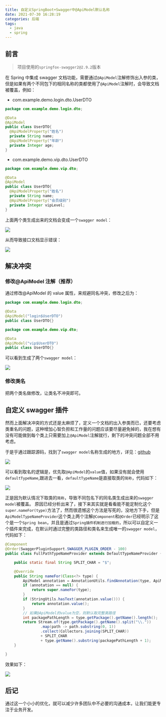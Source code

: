 ```yaml
---
title: 自定义SpringBoot+Swagger中@ApiModel默认名称
date: 2021-07-30 16:28:19
categories: 后端
tags:
  - java
  - spring
---
```


## 前言

> 项目使用的`springfox-swagger2@2.9.2`版本

在 Spring 中集成 swagger 文档功能，需要通过`@ApiModel`注解修饰出入参的类，但是如果有两个不同包下的相同名称的类都使用了`@ApiModel`注解时，会导致文档被覆盖，例如：

<!-- more -->

- com.example.demo.login.dto.UserDTO

```java
package com.example.demo.login.dto;

@Data
@ApiModel
public class UserDTO{
  @ApiModelProperty("姓名")
  private String name;
  @ApiModelProperty("年龄")
  private Integer age;
}
```

- com.example.demo.vip.dto.UserDTO

```java
package com.example.demo.vip.dto;

@Data
@ApiModel
public class UserDTO{
  @ApiModelProperty("姓名")
  private String name;
  @ApiModelProperty("会员级别")
  private Integer vipLevel;
}
```

上面两个类生成出来的文档会变成一个`swagger model`：

![](custom-spring-swagger-apimodel-default-name/2021-07-30-17-49-22.png)

从而导致接口文档显示错误：

![](custom-spring-swagger-apimodel-default-name/2021-07-30-17-53-55.png)

## 解决冲突

### 修改@ApiModel 注解（推荐）

通过修改@ApiModel 的 value 属性，来规避同名冲突，修改之后为：

```java
package com.example.demo.login.dto;

@Data
@ApiModel("login$UserDTO")
public class UserDTO{}
```

```java
package com.example.demo.vip.dto;

@Data
@ApiModel("vip$UserDTO")
public class UserDTO{}
```

可以看到生成了两个`swagger model`：

![](custom-spring-swagger-apimodel-default-name/2021-07-30-18-01-36.png)

### 修改类名

把两个类名做修改，让类名不冲突即可。

## 自定义 swagger 插件

然而上面解决冲突的方式还是太麻烦了，定义一个文档的出入参类而已，还要考虑类重名的问题，这种增加心智负担和工作量的问题应该要尽量避免掉的，我在想有没有可能做到每个类上只需要加上`@ApiModel`注解就行，剩下的冲突问题全部不用考虑。

于是乎通过跟踪源码，找到了`swagger model`名称生成的地方，详见：[github](https://github.com/springfox/springfox/blob/09d4a734b64a216bb5c26c0329f3d15b8276c0e4/springfox-swagger-common/src/main/java/springfox/documentation/swagger/schema/ApiModelTypeNameProvider.java#L38-L43)

![](custom-spring-swagger-apimodel-default-name/2021-08-08-15-02-04.png)

可以看到取名的逻辑是，优先取`@ApiModel`的`value`值，如果没有就会使用`defaultTypeName`,跟进去一看，`defaultTypeName`是直接取类的`简称`，代码如下：

![](custom-spring-swagger-apimodel-default-name/2021-08-08-15-03-16.png)

正是因为默认情况下取类的`简称`，导致不同包名下的同名类生成出来的`swagger model`被覆盖。
原因已经分析出来了，接下来其实就是看看能不能定制化这个`super.nameFor(type)`方法了，然而很遗憾这个方法是写死的，没地方下手，但是`ApiModelTypeNameProvider`这个类上两个注解`@Component`和`@Order`已经明示了这个是一个`Spring bean`，并且是通过`Spring插件机制进行加载的`，所以可以自定义一个插件来完成，在默认时通过完整的类路径和类名来生成唯一的`swagger model`，代码如下：

```java
@Component
@Order(SwaggerPluginSupport.SWAGGER_PLUGIN_ORDER - 100)
public class FullPathTypeNameProvider extends DefaultTypeNameProvider {

    public static final String SPLIT_CHAR = "$";

    @Override
    public String nameFor(Class<?> type) {
        ApiModel annotation = AnnotationUtils.findAnnotation(type, ApiModel.class);
        if (annotation == null) {
            return super.nameFor(type);
        }
        if (StringUtils.hasText(annotation.value())) {
            return annotation.value();
        }
        // 如果@ApiModel的value为空，则默认取完整类路径
        int packagePathLength = type.getPackage().getName().length();
        return Stream.of(type.getPackage().getName().split("\\."))
                .map(path -> path.substring(0, 1))
                .collect(Collectors.joining(SPLIT_CHAR))
                + SPLIT_CHAR
                + type.getName().substring(packagePathLength + 1);
    }

}
```

效果如下：

![](custom-spring-swagger-apimodel-default-name/2021-08-08-15-34-49.png)

## 后记

通过这一个小小的优化，就可以减少许多团队中不必要的沟通成本，让我们能更专注于业务开发。

